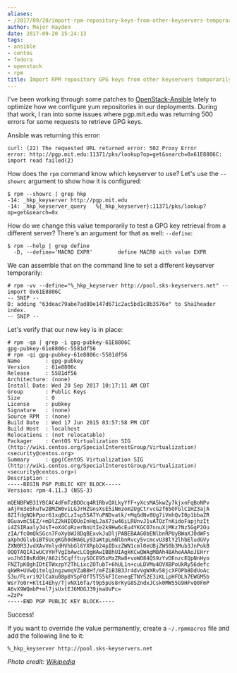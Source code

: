 ```yaml
---
aliases:
- /2017/09/20/import-rpm-repository-keys-from-other-keyservers-temporarily/
author: Major Hayden
date: 2017-09-20 15:24:13
tags:
- ansible
- centos
- fedora
- openstack
- rpm
title: Import RPM repository GPG keys from other keyservers temporarily
---
```


I've been working through some patches to [OpenStack-Ansible][2] lately to optimize how we configure yum repositories in our deployments. During that work, I ran into some issues where pgp.mit.edu was returning 500 errors for some requests to retrieve GPG keys.

Ansible was returning this error:

```
curl: (22) The requested URL returned error: 502 Proxy Error
error: http://pgp.mit.edu:11371/pks/lookup?op=get&search=0x61E8806C: import read failed(2)
```


How does the `rpm` command know which keyserver to use? Let's use the `--showrc` argument to show how it is configured:

```
$ rpm --showrc | grep hkp
-14: _hkp_keyserver http://pgp.mit.edu
-14: _hkp_keyserver_query   %{_hkp_keyserver}:11371/pks/lookup?op=get&search=0x
```


How do we change this value temporarily to test a GPG key retrieval from a different server? There's an argument for that as well: `--define`:

```
$ rpm --help | grep define
  -D, --define='MACRO EXPR'        define MACRO with value EXPR
```


We can assemble that on the command line to set a different keyserver temporarily:

```
# rpm -vv --define="%_hkp_keyserver http://pool.sks-keyservers.net" --import 0x61E8806C
-- SNIP --
D: adding "63deac79abe7ad80e147d671c2ac5bd1c8b3576e" to Sha1header index.
-- SNIP --
```


Let's verify that our new key is in place:

```
# rpm -qa | grep -i gpg-pubkey-61E8806C
gpg-pubkey-61e8806c-5581df56
# rpm -qi gpg-pubkey-61e8806c-5581df56
Name        : gpg-pubkey
Version     : 61e8806c
Release     : 5581df56
Architecture: (none)
Install Date: Wed 20 Sep 2017 10:17:11 AM CDT
Group       : Public Keys
Size        : 0
License     : pubkey
Signature   : (none)
Source RPM  : (none)
Build Date  : Wed 17 Jun 2015 03:57:58 PM CDT
Build Host  : localhost
Relocations : (not relocatable)
Packager    : CentOS Virtualization SIG (http://wiki.centos.org/SpecialInterestGroup/Virtualization) <security@centos.org>
Summary     : gpg(CentOS Virtualization SIG (http://wiki.centos.org/SpecialInterestGroup/Virtualization) <security@centos.org>)
Description :
-----BEGIN PGP PUBLIC KEY BLOCK-----
Version: rpm-4.11.3 (NSS-3)

mQENBFWB31YBCAC4dFmTzBDOcq4R1RbvQXLkyYfF+yXcsMA5kwZy7kjxnFqBoNPv
aAjFm3e5huTw2BMZW0viLGJrHZGnsXsE5iNmzom2UgCtrvcG2f65OFGlC1HZ3ajA
8ZIfdgNQkPpor61xqBCLzIsp55A7YuPNDvatk/+MqGdNv8Ug7iVmhQvI0p1bbaZR
0GuavmC5EZ/+mDlZ2kHIQOUoInHqLJaX7iw46iLRUnvJ1vATOzTnKidoFapjhzIt
i4ZSIRaalyJ4sT+oX4CoRzerNnUtIe2k9Hw6cEu4YKGCO7nnuXjMKz7Nz5GgP2Ou
zIA/fcOmQkSGcn7FoXybWJ8DqBExvkJuDljPABEBAAG0bENlbnRPUyBWaXJ0dWFs
aXphdGlvbiBTSUcgKGh0dHA6Ly93aWtpLmNlbnRvcy5vcmcvU3BlY2lhbEludGVy
ZXN0R3JvdXAvVmlydHVhbGl6YXRpb24pIDxzZWN1cml0eUBjZW50b3Mub3JnPokB
OQQTAQIAIwUCVYHfVgIbAwcLCQgHAwIBBhUIAgkKCwQWAgMBAh4BAheAAAoJEHrr
voJh6IBsRd0H/A62i5CqfftuySOCE95xMxZRw8+voWO84QS9zYvDEnzcEQpNnHyo
FNZTpKOghIDtETWxzpY2ThLixcZOTubT+6hUL1n+cuLDVMu4OVXBPoUkRy56defc
qkWR+UVwQitmlq1ngzwmqVZaB8Hf/mFZiB3B3Jr4dvVgWXRv58jcXFOPb8DdUoAc
S3u/FLvri92lCaXu08p8YSpFOfT5T55kFICeneqETNYS2E3iKLipHFOLh7EWGM5b
Wsr7o0r+KltI4Ehy/TjvNX16fa/t9p5pUs8rKyG8SZndxJCsk0MW55G9HFvQ0FmP
A6vX9WQmbP+ml7jsUxtEJ6MOGJ39jmaUvPc=
=ZzP+
-----END PGP PUBLIC KEY BLOCK-----

```


Success!

If you want to override the value permanently, create a `~/.rpmmacros` file and add the following line to it:

```
%_hkp_keyserver http://pool.sks-keyservers.net
```


_Photo credit: [Wikipedia][3]_

 [1]: /wp-content/uploads/2017/09/Close-up_of_keys-e1505920978611.jpg
 [2]: https://github.com/openstack/openstack-ansible
 [3]: https://commons.wikimedia.org/wiki/File:Close-up_of_keys.jpg